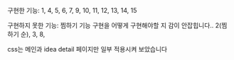 <p>구현한 기능: 1, 4, 5, 6, 7, 9, 10, 11, 12, 13, 14, 15</p>
<p>구현하지 못한 기능: 찜하기 기능 구현을 어떻게 구현해야할 지 감이 안잡힙니다.. 2(찜하기 순), 3, 8, </p>
<p> css는 메인과 idea detail 페이지만 일부 적용시켜 보았습니다 </p>
